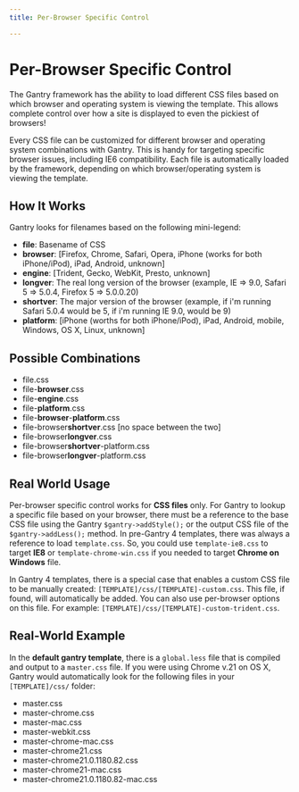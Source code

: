 ```yaml
---
title: Per-Browser Specific Control

---
```


Per-Browser Specific Control
============================
The Gantry framework has the ability to load different CSS files based on which browser and operating system is viewing the template. This allows complete control over how a site is displayed to even the pickiest of browsers!

Every CSS file can be customized for different browser and operating system combinations with Gantry. This is handy for targeting specific browser issues, including IE6 compatibility. Each file is automatically loaded by the framework, depending on which browser/operating system is viewing the template.


How It Works
------------
Gantry looks for filenames based on the following mini-legend:

* __file__: Basename of CSS
* __browser__: [Firefox, Chrome, Safari, Opera, iPhone (works for both iPhone/iPod), iPad, Android, unknown]
* __engine__: [Trident, Gecko, WebKit, Presto, unknown]
* __longver__: The real long version of the browser (example, IE => 9.0, Safari 5 => 5.0.4, Firefox 5 => 5.0.0.20)
* __shortver__: The major version of the browser (example, if i'm running Safari 5.0.4 would be 5, if i'm running IE 9.0, would be 9)
* __platform__: [iPhone (worths for both iPhone/iPod), iPad, Android, mobile, Windows, OS X, Linux, unknown]


Possible Combinations
---------------------
* file.css
* file-**browser**.css
* file-**engine**.css
* file-**platform**.css
* file-**browser**-**platform**.css
* file-browser**shortver**.css [no space between the two]
* file-browser**longver**.css
* file-browser**shortver**-platform.css
* file-browser**longver**-platform.css


Real World Usage
----------------
Per-browser specific control works for **CSS files** only. For Gantry to lookup a specific file based on your browser, there must be a reference to the base CSS file using the Gantry `$gantry->addStyle();` or the output CSS file of the `$gantry->addLess();` method. In pre-Gantry 4 templates, there was always a reference to load `template.css`. So, you could use `template-ie8.css` to target **IE8** or `template-chrome-win.css` if you needed to target **Chrome on Windows** file.

In Gantry 4 templates, there is a special case that enables a custom CSS file to be manually created: `[TEMPLATE]/css/[TEMPLATE]-custom.css`. This file, if found, will automatically be added. You can also use per-browser options on this file. For example: `[TEMPLATE]/css/[TEMPLATE]-custom-trident.css`.


Real-World Example
------------------
In the **default gantry template**, there is a `global.less` file that is compiled and output to a `master.css` file. If you were using Chrome v.21 on OS X, Gantry would automatically look for the following files in your `[TEMPLATE]/css/` folder:

* master.css
* master-chrome.css
* master-mac.css
* master-webkit.css
* master-chrome-mac.css
* master-chrome21.css
* master-chrome21.0.1180.82.css
* master-chrome21-mac.css
* master-chrome21.0.1180.82-mac.css
